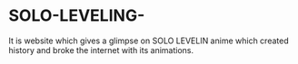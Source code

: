 # SOLO-LEVELING-
It is website which gives a glimpse on SOLO LEVELIN anime which created history and broke the internet with its animations.
